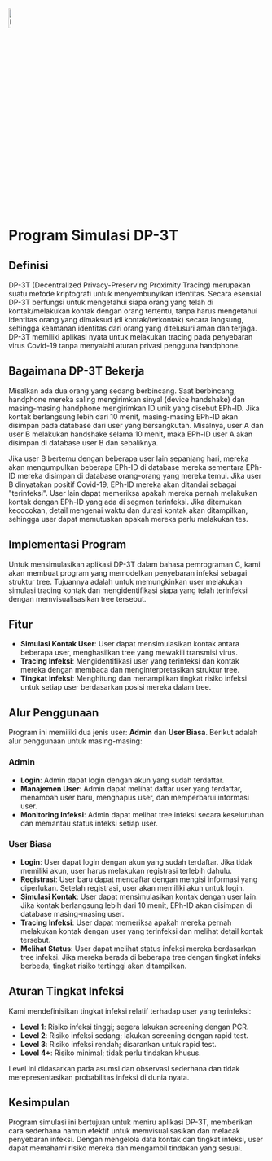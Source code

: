 <!DOCTYPE html>
<html lang="id">
<head>
    <meta charset="UTF-8">
    <meta name="viewport" content="width=device-width, initial-scale=1.0">
    <img src="https://upload.wikimedia.org/wikipedia/en/7/76/DP-3T_Logo.jpg?20200424002042" alt="DP-3T Diagram" style="width:10%; max-width:600px;">

</head>
<body>

<h1>Program Simulasi DP-3T</h1>

<h2>Definisi</h2>
<p>DP-3T (Decentralized Privacy-Preserving Proximity Tracing) merupakan suatu metode kriptografi untuk menyembunyikan identitas. Secara esensial DP-3T berfungsi untuk mengetahui siapa orang yang telah di kontak/melakukan kontak dengan orang tertentu, tanpa harus mengetahui identitas orang yang dimaksud (di kontak/terkontak) secara langsung, sehingga keamanan identitas dari orang yang ditelusuri aman dan terjaga. DP-3T memiliki aplikasi nyata untuk melakukan tracing pada penyebaran virus Covid-19 tanpa menyalahi aturan privasi pengguna handphone.</p>

<h2>Bagaimana DP-3T Bekerja</h2>
<p>Misalkan ada dua orang yang sedang berbincang. Saat berbincang, handphone mereka saling mengirimkan sinyal (device handshake) dan masing-masing handphone mengirimkan ID unik yang disebut EPh-ID. Jika kontak berlangsung lebih dari 10 menit, masing-masing EPh-ID akan disimpan pada database dari user yang bersangkutan. Misalnya, user A dan user B melakukan handshake selama 10 menit, maka EPh-ID user A akan disimpan di database user B dan sebaliknya.</p>

<p>Jika user B bertemu dengan beberapa user lain sepanjang hari, mereka akan mengumpulkan beberapa EPh-ID di database mereka sementara EPh-ID mereka disimpan di database orang-orang yang mereka temui. Jika user B dinyatakan positif Covid-19, EPh-ID mereka akan ditandai sebagai "terinfeksi". User lain dapat memeriksa apakah mereka pernah melakukan kontak dengan EPh-ID yang ada di segmen terinfeksi. Jika ditemukan kecocokan, detail mengenai waktu dan durasi kontak akan ditampilkan, sehingga user dapat memutuskan apakah mereka perlu melakukan tes.</p>

<h2>Implementasi Program</h2>
<p>Untuk mensimulasikan aplikasi DP-3T dalam bahasa pemrograman C, kami akan membuat program yang memodelkan penyebaran infeksi sebagai struktur tree. Tujuannya adalah untuk memungkinkan user melakukan simulasi tracing kontak dan mengidentifikasi siapa yang telah terinfeksi dengan memvisualisasikan tree tersebut.</p>

<h2>Fitur</h2>
<ul>
    <li><strong>Simulasi Kontak User</strong>: User dapat mensimulasikan kontak antara beberapa user, menghasilkan tree yang mewakili transmisi virus.</li>
    <li><strong>Tracing Infeksi</strong>: Mengidentifikasi user yang terinfeksi dan kontak mereka dengan membaca dan menginterpretasikan struktur tree.</li>
    <li><strong>Tingkat Infeksi</strong>: Menghitung dan menampilkan tingkat risiko infeksi untuk setiap user berdasarkan posisi mereka dalam tree.</li>
</ul>

<h2>Alur Penggunaan</h2>
<p>Program ini memiliki dua jenis user: <strong>Admin</strong> dan <strong>User Biasa</strong>. Berikut adalah alur penggunaan untuk masing-masing:</p>

<h3>Admin</h3>
<ul>
    <li><strong>Login</strong>: Admin dapat login dengan akun yang sudah terdaftar.</li>
    <li><strong>Manajemen User</strong>: Admin dapat melihat daftar user yang terdaftar, menambah user baru, menghapus user, dan memperbarui informasi user.</li>
    <li><strong>Monitoring Infeksi</strong>: Admin dapat melihat tree infeksi secara keseluruhan dan memantau status infeksi setiap user.</li>
</ul>

<h3>User Biasa</h3>
<ul>
    <li><strong>Login</strong>: User dapat login dengan akun yang sudah terdaftar. Jika tidak memiliki akun, user harus melakukan registrasi terlebih dahulu.</li>
    <li><strong>Registrasi</strong>: User baru dapat mendaftar dengan mengisi informasi yang diperlukan. Setelah registrasi, user akan memiliki akun untuk login.</li>
    <li><strong>Simulasi Kontak</strong>: User dapat mensimulasikan kontak dengan user lain. Jika kontak berlangsung lebih dari 10 menit, EPh-ID akan disimpan di database masing-masing user.</li>
    <li><strong>Tracing Infeksi</strong>: User dapat memeriksa apakah mereka pernah melakukan kontak dengan user yang terinfeksi dan melihat detail kontak tersebut.</li>
    <li><strong>Melihat Status</strong>: User dapat melihat status infeksi mereka berdasarkan tree infeksi. Jika mereka berada di beberapa tree dengan tingkat infeksi berbeda, tingkat risiko tertinggi akan ditampilkan.</li>
</ul>

<h2>Aturan Tingkat Infeksi</h2>
<p>Kami mendefinisikan tingkat infeksi relatif terhadap user yang terinfeksi:</p>
<ul>
    <li><strong>Level 1</strong>: Risiko infeksi tinggi; segera lakukan screening dengan PCR.</li>
    <li><strong>Level 2</strong>: Risiko infeksi sedang; lakukan screening dengan rapid test.</li>
    <li><strong>Level 3</strong>: Risiko infeksi rendah; disarankan untuk rapid test.</li>
    <li><strong>Level 4+</strong>: Risiko minimal; tidak perlu tindakan khusus.</li>
</ul>
<p>Level ini didasarkan pada asumsi dan observasi sederhana dan tidak merepresentasikan probabilitas infeksi di dunia nyata.</p>

<h2>Kesimpulan</h2>
<p>Program simulasi ini bertujuan untuk meniru aplikasi DP-3T, memberikan cara sederhana namun efektif untuk memvisualisasikan dan melacak penyebaran infeksi. Dengan mengelola data kontak dan tingkat infeksi, user dapat memahami risiko mereka dan mengambil tindakan yang sesuai.</p>

</body>
</html>
